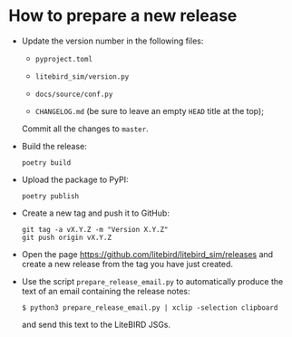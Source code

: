 # How to prepare a new release

-   Update the version number in the following files:

    -   `pyproject.toml`

    -   `litebird_sim/version.py`

    -   `docs/source/conf.py`

    -   `CHANGELOG.md` (be sure to leave an empty `HEAD` title at the
        top);

    Commit all the changes to `master`.
    
-   Build the release:

    ```
    poetry build
    ```

-   Upload the package to PyPI:

    ```
    poetry publish
    ```

-   Create a new tag and push it to GitHub:

    ```
    git tag -a vX.Y.Z -m "Version X.Y.Z"
    git push origin vX.Y.Z
    ```
    
-   Open the page https://github.com/litebird/litebird_sim/releases and create a new release from the tag you have just created.

-   Use the script `prepare_release_email.py` to automatically produce the text of an email containing the release notes:

    ```
    $ python3 prepare_release_email.py | xclip -selection clipboard
    ```
    
    and send this text to the LiteBIRD JSGs.

    
